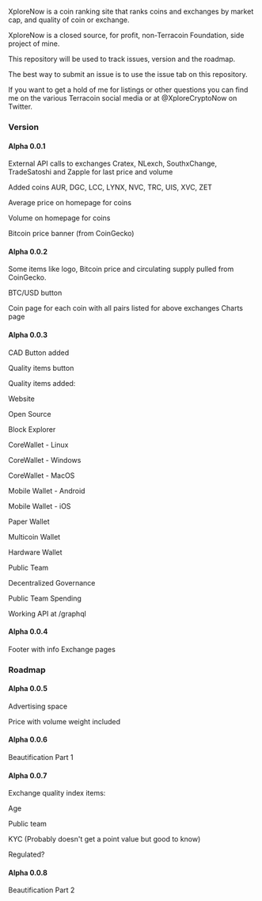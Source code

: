 XploreNow is a coin ranking site that ranks coins and exchanges by market cap, and quality of coin or exchange.

XploreNow is a closed source, for profit, non-Terracoin Foundation, side project of mine.

This repository will be used to track issues, version and the roadmap.

The best way to submit an issue is to use the issue tab on this repository.

If you want to get a hold of me for listings or other questions you can find me on the various Terracoin social media or at @XploreCryptoNow on Twitter.

### Version

#### Alpha 0.0.1

External API calls to exchanges Cratex, NLexch, SouthxChange, TradeSatoshi and Zapple for last price and volume

Added coins AUR, DGC, LCC, LYNX, NVC, TRC, UIS, XVC, ZET

Average price on homepage for coins

Volume on homepage for coins

Bitcoin price banner (from CoinGecko)

#### Alpha 0.0.2

Some items like logo, Bitcoin price and circulating supply pulled from CoinGecko.

BTC/USD button

Coin page for each coin with all pairs listed for above exchanges
Charts page

#### Alpha 0.0.3

CAD Button added

Quality items button

Quality items added:

Website

Open Source 

Block Explorer

CoreWallet - Linux

CoreWallet - Windows

CoreWallet - MacOS

Mobile Wallet - Android

Mobile Wallet - iOS

Paper Wallet

Multicoin Wallet 

Hardware Wallet

Public Team

Decentralized Governance

Public Team Spending

Working API at /graphql

#### Alpha 0.0.4

Footer with info
Exchange pages

### Roadmap

#### Alpha 0.0.5

Advertising space

Price with volume weight included

#### Alpha 0.0.6

Beautification Part 1

#### Alpha 0.0.7

Exchange quality index items:

Age

Public team

KYC (Probably doesn't get a point value but good to know)

Regulated?


#### Alpha 0.0.8

Beautification Part 2
